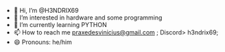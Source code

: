 - 👋 Hi, I’m @H3NDRIX69
- 👀 I’m interested in hardware and some programming
- 🌱 I’m currently learning PYTHON
- 📫 How to reach me praxedesvinicius@gmail.com ; Discord> h3ndrix69; 
- 😄 Pronouns: he/him

<!---
H3NDRIX69/H3NDRIX69 is a ✨ special ✨ repository because its `README.md` (this file) appears on your GitHub profile.
You can click the Preview link to take a look at your changes.
--->
